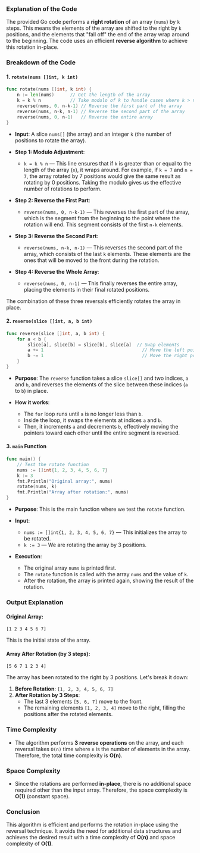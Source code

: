 ### Explanation of the Code

The provided Go code performs a **right rotation** of an array (`nums`) by `k` steps. This means the elements of the array are shifted to the right by `k` positions, and the elements that "fall off" the end of the array wrap around to the beginning. The code uses an efficient **reverse algorithm** to achieve this rotation in-place.

### Breakdown of the Code

#### 1. `rotate(nums []int, k int)`

```go
func rotate(nums []int, k int) {
	n := len(nums)      // Get the length of the array
	k = k % n           // Take modulo of k to handle cases where k > n
	reverse(nums, 0, n-k-1) // Reverse the first part of the array
	reverse(nums, n-k, n-1) // Reverse the second part of the array
	reverse(nums, 0, n-1)   // Reverse the entire array
}
```

- **Input**: A slice `nums[]` (the array) and an integer `k` (the number of positions to rotate the array).
  
- **Step 1: Modulo Adjustment**:
  - `k = k % n` — This line ensures that if `k` is greater than or equal to the length of the array (`n`), it wraps around. For example, if `k = 7` and `n = 7`, the array rotated by 7 positions would give the same result as rotating by 0 positions. Taking the modulo gives us the effective number of rotations to perform.

- **Step 2: Reverse the First Part**:
  - `reverse(nums, 0, n-k-1)` — This reverses the first part of the array, which is the segment from the beginning to the point where the rotation will end. This segment consists of the first `n-k` elements.
  
- **Step 3: Reverse the Second Part**:
  - `reverse(nums, n-k, n-1)` — This reverses the second part of the array, which consists of the last `k` elements. These elements are the ones that will be moved to the front during the rotation.

- **Step 4: Reverse the Whole Array**:
  - `reverse(nums, 0, n-1)` — This finally reverses the entire array, placing the elements in their final rotated positions.

The combination of these three reversals efficiently rotates the array in place.

#### 2. `reverse(slice []int, a, b int)`

```go
func reverse(slice []int, a, b int) {
	for a < b {
		slice[a], slice[b] = slice[b], slice[a]  // Swap elements
		a += 1                                     // Move the left pointer to the right
		b -= 1                                     // Move the right pointer to the left
	}
}
```

- **Purpose**: The `reverse` function takes a slice `slice[]` and two indices, `a` and `b`, and reverses the elements of the slice between these indices (`a` to `b`) in place.

- **How it works**:
  - The `for` loop runs until `a` is no longer less than `b`.
  - Inside the loop, it swaps the elements at indices `a` and `b`.
  - Then, it increments `a` and decrements `b`, effectively moving the pointers toward each other until the entire segment is reversed.

#### 3. `main` Function

```go
func main() {
	// Test the rotate function
	nums := []int{1, 2, 3, 4, 5, 6, 7}
	k := 3
	fmt.Println("Original array:", nums)
	rotate(nums, k)
	fmt.Println("Array after rotation:", nums)
}
```

- **Purpose**: This is the main function where we test the `rotate` function.
  
- **Input**:
  - `nums := []int{1, 2, 3, 4, 5, 6, 7}` — This initializes the array to be rotated.
  - `k := 3` — We are rotating the array by 3 positions.

- **Execution**:
  - The original array `nums` is printed first.
  - The `rotate` function is called with the array `nums` and the value of `k`.
  - After the rotation, the array is printed again, showing the result of the rotation.

### Output Explanation

#### Original Array:
```
[1 2 3 4 5 6 7]
```

This is the initial state of the array.

#### Array After Rotation (by 3 steps):
```
[5 6 7 1 2 3 4]
```

The array has been rotated to the right by 3 positions. Let's break it down:

1. **Before Rotation**: `[1, 2, 3, 4, 5, 6, 7]`
2. **After Rotation by 3 Steps**: 
   - The last 3 elements `[5, 6, 7]` move to the front.
   - The remaining elements `[1, 2, 3, 4]` move to the right, filling the positions after the rotated elements.

### Time Complexity

- The algorithm performs **3 reverse operations** on the array, and each reversal takes `O(n)` time where `n` is the number of elements in the array. Therefore, the total time complexity is **O(n)**.

### Space Complexity

- Since the rotations are performed **in-place**, there is no additional space required other than the input array. Therefore, the space complexity is **O(1)** (constant space).

### Conclusion

This algorithm is efficient and performs the rotation in-place using the reversal technique. It avoids the need for additional data structures and achieves the desired result with a time complexity of **O(n)** and space complexity of **O(1)**.